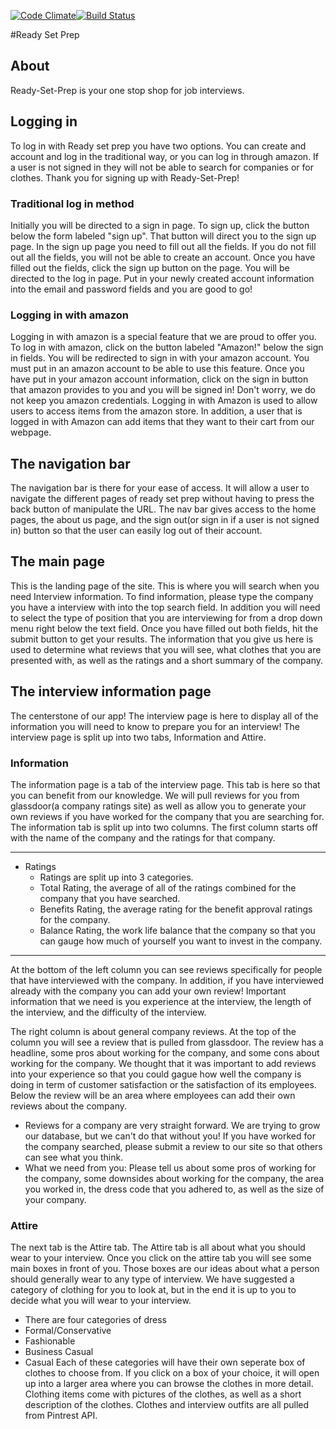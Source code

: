 [![Code Climate](https://codeclimate.com/github/ready-set-prep/ready-set-prep/badges/gpa.svg)](https://codeclimate.com/github/ready-set-prep/ready-set-prep)[![Build Status](https://travis-ci.org/ready-set-prep/ready-set-prep.svg?branch=master)](https://travis-ci.org/ready-set-prep/ready-set-prep)

#Ready Set Prep
## About
Ready-Set-Prep is your one stop shop for job interviews.

## Logging in

To log in with Ready set prep you have two options. You can create and account and log in the traditional way, or you can log in through amazon. If a user is not signed in  they will not be able to search for companies or for clothes. Thank you for signing up with Ready-Set-Prep!

### Traditional log in method
Initially you will be directed to a sign in page. To sign up, click the button below the form labeled "sign up". That button will direct you to the sign up page. In the sign up page you need to fill out all the fields. If you do not fill out all the fields, you will not be able to create an account. Once you have filled out the fields, click the sign up button on the page. You will be directed to the log in page. Put in your newly created account information into the email and password fields and you are good to go!

### Logging in with amazon
Logging in with amazon is a special feature that we are proud to offer you. To log in with amazon, click on the button labeled "Amazon!" below the sign in fields. You will be redirected to sign in with your amazon account. You must put in an amazon account to be able to use this feature. Once you have put in your amazon account information, click on the sign in button that amazon provides to you and you will be signed in! Don't worry, we do not keep you amazon credentials. Logging in with Amazon is used to allow users to access items from the amazon store. In addition, a user that is logged in with Amazon can add items that they want to their cart from our webpage.

## The navigation bar
The navigation bar is there for your ease of access. It will allow a user to navigate the different pages of ready set prep without having to press the back button of manipulate the URL. The nav bar gives access to the home pages, the about us page, and the sign out(or sign in if a user is not signed in) button so that the user can easily log out of their account.

## The main page
This is the landing page of the site. This is where you will search when you need Interview information. To find information, please type the company you have a interview with into the top search field. In addition you will need to select the type of position that you are interviewing for from a drop down menu right below the text field. Once you have filled out both fields, hit the submit button to get your results. The information that you give us here is used to determine what reviews that you will see, what clothes that you are presented with, as well as the ratings and a short summary of the company.

## The interview information page
The centerstone of our app! The interview page is here to display all of the information you will need to know to prepare you for an interview! The interview page is split up into two tabs, Information and Attire.

### Information
The information page is a tab of the interview page. This tab is here so that you can benefit from our knowledge. We will pull reviews for you from glassdoor(a company ratings site) as well as allow you to generate your own reviews if you have worked for the company that you are searching for. The information tab is split up into two columns. The first column starts off with the name of the company and the ratings for that company.
***
* Ratings
  * Ratings are split up into 3 categories.
  * Total Rating, the average of all of the ratings combined for the company that you have searched.
  * Benefits Rating, the average rating for the benefit approval ratings for the company.
  * Balance Rating, the work life balance that the company so that you can gauge how much of yourself you want to invest in the company.
***
At the bottom of the left column you can see reviews specifically for people that have interviewed with the company. In addition, if you have interviewed already with the company you can add your own review! Important information that we need is you experience at the interview, the length of the interview, and the difficulty of the interview.

The right column is about general company reviews. At the top of the column you will see a review that is pulled from glassdoor. The review has a headline, some pros about working for the company, and some cons about working for the company. We thought that it was important to add reviews into your experience so that you could gague how well the company is doing in term of customer satisfaction or the satisfaction of its employees. Below the review will be an area where employees can add their own reviews about the company.
  * Reviews for a company are very straight forward. We are trying to grow our database, but we can't do that without you! If you have worked for the company searched, please submit a review to our site so that others can see what you think.
  * What we need from you: Please tell us about some pros of working for the company, some downsides about working for the company, the area you worked in, the dress code that you adhered to, as well as the size of your company.

### Attire
The next tab is the Attire tab. The Attire tab is all about what you should wear to your interview. Once you click on the attire tab you will see some main boxes in front of you. Those boxes are our ideas about what a person should generally wear to any type of interview. We have suggested a category of clothing for you to look at, but in the end it is up to you to decide what you will wear to your interview.
  * There are four categories of dress
  * Formal/Conservative
  * Fashionable
  * Business Casual
  * Casual
Each of these categories will have their own seperate box of clothes to choose from. If you click on a box of your choice, it will open up into a larger area where you can browse the clothes in more detail. Clothing items come with pictures of the clothes, as well as a short description of the clothes. Clothes and interview outfits are all pulled from Pintrest API.  
